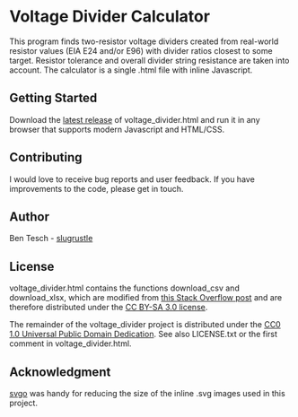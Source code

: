 # Voltage Divider Calculator

This program finds two-resistor voltage dividers
created from real-world resistor values (EIA E24
and/or E96) with divider ratios closest to some
target. Resistor tolerance and overall divider string
resistance are taken into account. The calculator is
a single .html file with inline Javascript.

## Getting Started

Download the [latest release](https://github.com/slugrustle/voltage_divider/releases)
of voltage\_divider.html and run it in any browser that supports modern
Javascript and HTML/CSS.

## Contributing

I would love to receive bug reports and user
feedback. If you have improvements to the code,
please get in touch.

## Author

Ben Tesch - [slugrustle](https://github.com/slugrustle)

## License

voltage\_divider.html contains the functions download\_csv and download\_xlsx,
which are modified from [this Stack Overflow post](https://stackoverflow.com/a/33542499)
and are therefore distributed under the 
[CC BY-SA 3.0 license](https://creativecommons.org/licenses/by-sa/3.0/).

The remainder of the voltage\_divider project is distributed under the 
[CC0 1.0 Universal Public Domain Dedication](https://creativecommons.org/publicdomain/zero/1.0/).
See also LICENSE.txt or the first comment in voltage\_divider.html.

## Acknowledgment

[svgo](https://github.com/svg/svgo) was handy
for reducing the size of the inline .svg images
used in this project.
